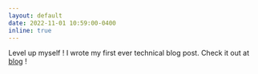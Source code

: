 ```yaml
---
layout: default
date: 2022-11-01 10:59:00-0400
inline: true
---
```


Level up myself ! I wrote my first ever technical blog post. Check it out at [blog]({{site.baseurl}}/blog/) !